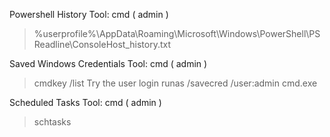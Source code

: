 Powershell History
Tool: cmd ( admin )
> %userprofile%\AppData\Roaming\Microsoft\Windows\PowerShell\PSReadline\ConsoleHost_history.txt

Saved Windows Credentials
Tool: cmd ( admin )
> cmdkey /list
Try the user login
> runas /savecred /user:admin cmd.exe


Scheduled Tasks
Tool: cmd ( admin )
> schtasks
